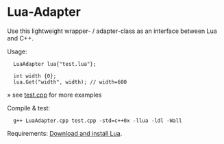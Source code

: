 # Lua-Adapter
Use this lightweight wrapper- / adapter-class as an interface between Lua and C++.

Usage:

      LuaAdapter lua{"test.lua"};

      int width {0};
      lua.Get("width", width); // width=600
» see [test.cpp](https://github.com/JlnWntr/Lua-Adapter/blob/master/test.cpp) for more examples

Compile & test:

      g++ LuaAdapter.cpp test.cpp -std=c++0x -llua -ldl -Wall


Requirements:
      [Download and install Lua](https://www.lua.org/download.html).

